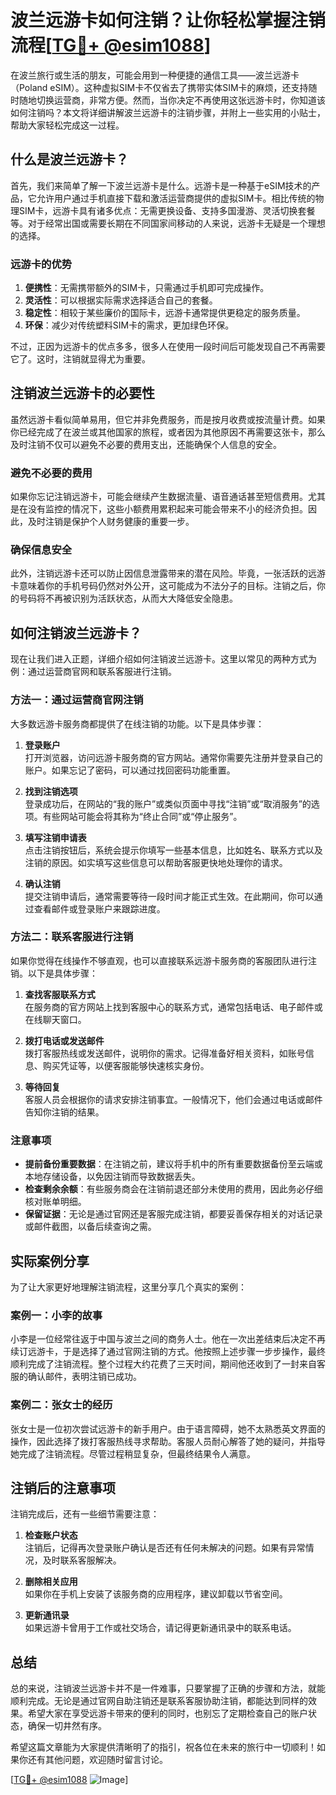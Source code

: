 # 波兰远游卡如何注销？让你轻松掌握注销流程[[TG💪+ @esim1088](https://t.me/s/esim1088)]

在波兰旅行或生活的朋友，可能会用到一种便捷的通信工具——波兰远游卡（Poland eSIM）。这种虚拟SIM卡不仅省去了携带实体SIM卡的麻烦，还支持随时随地切换运营商，非常方便。然而，当你决定不再使用这张远游卡时，你知道该如何注销吗？本文将详细讲解波兰远游卡的注销步骤，并附上一些实用的小贴士，帮助大家轻松完成这一过程。

## 什么是波兰远游卡？

首先，我们来简单了解一下波兰远游卡是什么。远游卡是一种基于eSIM技术的产品，它允许用户通过手机直接下载和激活运营商提供的虚拟SIM卡。相比传统的物理SIM卡，远游卡具有诸多优点：无需更换设备、支持多国漫游、灵活切换套餐等。对于经常出国或需要长期在不同国家间移动的人来说，远游卡无疑是一个理想的选择。

### 远游卡的优势

1. **便携性**：无需携带额外的SIM卡，只需通过手机即可完成操作。
2. **灵活性**：可以根据实际需求选择适合自己的套餐。
3. **稳定性**：相较于某些廉价的国际卡，远游卡通常提供更稳定的服务质量。
4. **环保**：减少对传统塑料SIM卡的需求，更加绿色环保。

不过，正因为远游卡的优点多多，很多人在使用一段时间后可能发现自己不再需要它了。这时，注销就显得尤为重要。

## 注销波兰远游卡的必要性

虽然远游卡看似简单易用，但它并非免费服务，而是按月收费或按流量计费。如果你已经完成了在波兰或其他国家的旅程，或者因为其他原因不再需要这张卡，那么及时注销不仅可以避免不必要的费用支出，还能确保个人信息的安全。

### 避免不必要的费用

如果你忘记注销远游卡，可能会继续产生数据流量、语音通话甚至短信费用。尤其是在没有监控的情况下，这些小额费用累积起来可能会带来不小的经济负担。因此，及时注销是保护个人财务健康的重要一步。

### 确保信息安全

此外，注销远游卡还可以防止因信息泄露带来的潜在风险。毕竟，一张活跃的远游卡意味着你的手机号码仍然对外公开，这可能成为不法分子的目标。注销之后，你的号码将不再被识别为活跃状态，从而大大降低安全隐患。

## 如何注销波兰远游卡？

现在让我们进入正题，详细介绍如何注销波兰远游卡。这里以常见的两种方式为例：通过运营商官网和联系客服进行注销。

### 方法一：通过运营商官网注销

大多数远游卡服务商都提供了在线注销的功能。以下是具体步骤：

1. **登录账户**  
   打开浏览器，访问远游卡服务商的官方网站。通常你需要先注册并登录自己的账户。如果忘记了密码，可以通过找回密码功能重置。

2. **找到注销选项**  
   登录成功后，在网站的“我的账户”或类似页面中寻找“注销”或“取消服务”的选项。有些网站可能会将其称为“终止合同”或“停止服务”。

3. **填写注销申请表**  
   点击注销按钮后，系统会提示你填写一些基本信息，比如姓名、联系方式以及注销的原因。如实填写这些信息可以帮助客服更快地处理你的请求。

4. **确认注销**  
   提交注销申请后，通常需要等待一段时间才能正式生效。在此期间，你可以通过查看邮件或登录账户来跟踪进度。

### 方法二：联系客服进行注销

如果你觉得在线操作不够直观，也可以直接联系远游卡服务商的客服团队进行注销。以下是具体步骤：

1. **查找客服联系方式**  
   在服务商的官方网站上找到客服中心的联系方式，通常包括电话、电子邮件或在线聊天窗口。

2. **拨打电话或发送邮件**  
   拨打客服热线或发送邮件，说明你的需求。记得准备好相关资料，如账号信息、购买凭证等，以便客服能够快速核实身份。

3. **等待回复**  
   客服人员会根据你的请求安排注销事宜。一般情况下，他们会通过电话或邮件告知你注销的结果。

### 注意事项

- **提前备份重要数据**：在注销之前，建议将手机中的所有重要数据备份至云端或本地存储设备，以免因注销而导致数据丢失。
- **检查剩余余额**：有些服务商会在注销前退还部分未使用的费用，因此务必仔细核对账单明细。
- **保留证据**：无论是通过官网还是客服完成注销，都要妥善保存相关的对话记录或邮件截图，以备后续查询之需。

## 实际案例分享

为了让大家更好地理解注销流程，这里分享几个真实的案例：

### 案例一：小李的故事

小李是一位经常往返于中国与波兰之间的商务人士。他在一次出差结束后决定不再续订远游卡，于是选择了通过官网注销的方式。他按照上述步骤一步步操作，最终顺利完成了注销流程。整个过程大约花费了三天时间，期间他还收到了一封来自客服的确认邮件，表明注销已成功。

### 案例二：张女士的经历

张女士是一位初次尝试远游卡的新手用户。由于语言障碍，她不太熟悉英文界面的操作，因此选择了拨打客服热线寻求帮助。客服人员耐心解答了她的疑问，并指导她完成了注销流程。尽管过程稍显复杂，但最终结果令人满意。

## 注销后的注意事项

注销完成后，还有一些细节需要注意：

1. **检查账户状态**  
   注销后，记得再次登录账户确认是否还有任何未解决的问题。如果有异常情况，及时联系客服解决。

2. **删除相关应用**  
   如果你在手机上安装了该服务商的应用程序，建议卸载以节省空间。

3. **更新通讯录**  
   如果远游卡曾用于工作或社交场合，请记得更新通讯录中的联系电话。

## 总结

总的来说，注销波兰远游卡并不是一件难事，只要掌握了正确的步骤和方法，就能顺利完成。无论是通过官网自助注销还是联系客服协助注销，都能达到同样的效果。希望大家在享受远游卡带来的便利的同时，也别忘了定期检查自己的账户状态，确保一切井然有序。

希望这篇文章能为大家提供清晰明了的指引，祝各位在未来的旅行中一切顺利！如果你还有其他问题，欢迎随时留言讨论。

[[TG💪+ @esim1088](https://t.me/s/esim1088) ![Image](https://i.postimg.cc/4NQfJmqS/Snipaste-2025-05-13-00-14-12.png)]
